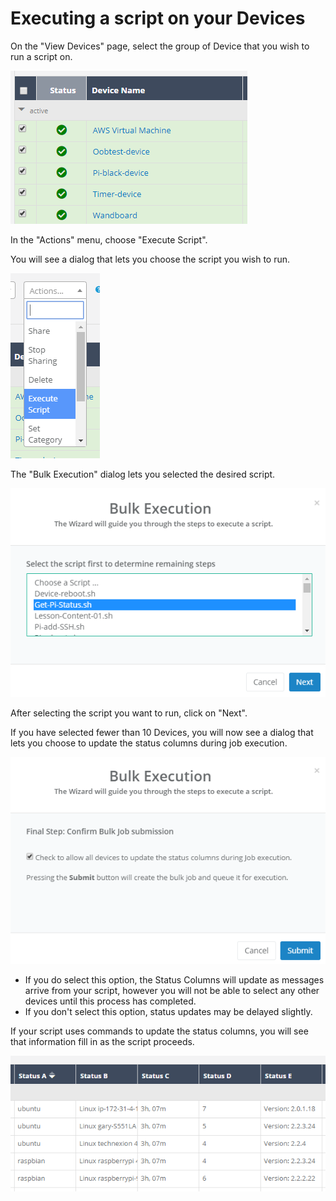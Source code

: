# Executing a script on your Devices

On the "View Devices" page, select the group of Device that you wish to run a script on.

![](../../.gitbook/assets/image%20%282%29.png)

In the "Actions" menu, choose "Execute Script".  

You will see a dialog that lets you choose the script you wish to run.

![](../../.gitbook/assets/image%20%2826%29.png)

The "Bulk Execution" dialog lets you selected the desired script.  

![](../../.gitbook/assets/image%20%2854%29.png)

After selecting the script you want to run, click on "Next".

If you have selected fewer than 10 Devices, you will now see a dialog that lets you choose to update the status columns during job execution.  

![](../../.gitbook/assets/image%20%2849%29.png)

* If you do select this option, the Status Columns will update as messages arrive from your script, however you will not be able to select any other devices until this process has completed.
* If you don't select this option, status updates may be delayed slightly.

If your script uses commands to update the status columns, you will see that information fill in as the script proceeds.

![](../../.gitbook/assets/image%20%2835%29.png)

